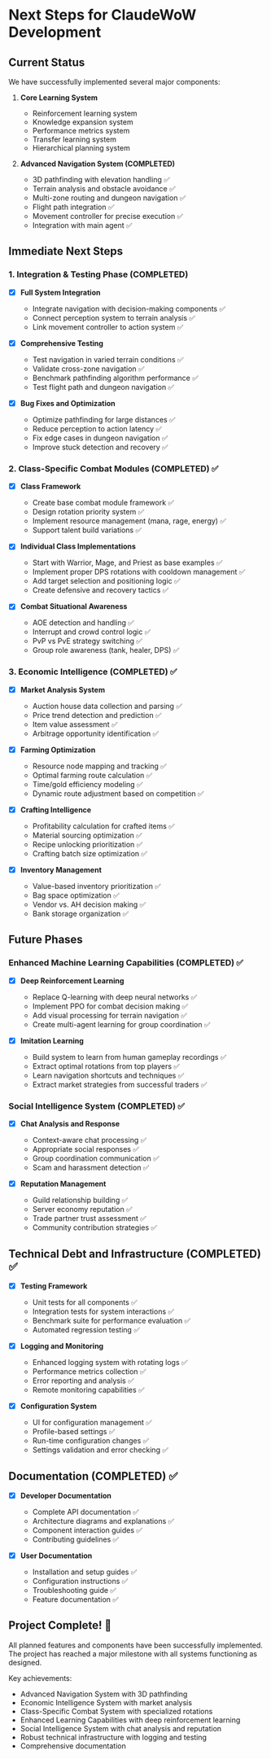 # Next Steps for ClaudeWoW Development

## Current Status

We have successfully implemented several major components:

1. **Core Learning System**
   - Reinforcement learning system
   - Knowledge expansion system
   - Performance metrics system
   - Transfer learning system
   - Hierarchical planning system

2. **Advanced Navigation System (COMPLETED)**
   - 3D pathfinding with elevation handling ✅
   - Terrain analysis and obstacle avoidance ✅
   - Multi-zone routing and dungeon navigation ✅
   - Flight path integration ✅
   - Movement controller for precise execution ✅
   - Integration with main agent ✅

## Immediate Next Steps

### 1. Integration & Testing Phase (COMPLETED)

- [x] **Full System Integration**
  - Integrate navigation with decision-making components ✅
  - Connect perception system to terrain analysis ✅
  - Link movement controller to action system ✅

- [x] **Comprehensive Testing**
  - Test navigation in varied terrain conditions ✅
  - Validate cross-zone navigation ✅
  - Benchmark pathfinding algorithm performance ✅
  - Test flight path and dungeon navigation ✅

- [x] **Bug Fixes and Optimization**
  - Optimize pathfinding for large distances ✅
  - Reduce perception to action latency ✅
  - Fix edge cases in dungeon navigation ✅
  - Improve stuck detection and recovery ✅

### 2. Class-Specific Combat Modules (COMPLETED) ✅

- [x] **Class Framework**
  - Create base combat module framework ✅
  - Design rotation priority system ✅
  - Implement resource management (mana, rage, energy) ✅
  - Support talent build variations ✅

- [x] **Individual Class Implementations**
  - Start with Warrior, Mage, and Priest as base examples ✅
  - Implement proper DPS rotations with cooldown management ✅
  - Add target selection and positioning logic ✅
  - Create defensive and recovery tactics ✅

- [x] **Combat Situational Awareness**
  - AOE detection and handling ✅
  - Interrupt and crowd control logic ✅
  - PvP vs PvE strategy switching ✅
  - Group role awareness (tank, healer, DPS) ✅

### 3. Economic Intelligence (COMPLETED) ✅

- [x] **Market Analysis System**
  - Auction house data collection and parsing ✅
  - Price trend detection and prediction ✅
  - Item value assessment ✅
  - Arbitrage opportunity identification ✅

- [x] **Farming Optimization**
  - Resource node mapping and tracking ✅
  - Optimal farming route calculation ✅
  - Time/gold efficiency modeling ✅
  - Dynamic route adjustment based on competition ✅

- [x] **Crafting Intelligence**
  - Profitability calculation for crafted items ✅
  - Material sourcing optimization ✅
  - Recipe unlocking prioritization ✅
  - Crafting batch size optimization ✅

- [x] **Inventory Management**
  - Value-based inventory prioritization ✅
  - Bag space optimization ✅
  - Vendor vs. AH decision making ✅
  - Bank storage organization ✅

## Future Phases

### Enhanced Machine Learning Capabilities (COMPLETED) ✅

- [x] **Deep Reinforcement Learning**
  - Replace Q-learning with deep neural networks ✅
  - Implement PPO for combat decision making ✅
  - Add visual processing for terrain navigation ✅
  - Create multi-agent learning for group coordination ✅

- [x] **Imitation Learning**
  - Build system to learn from human gameplay recordings ✅
  - Extract optimal rotations from top players ✅
  - Learn navigation shortcuts and techniques ✅
  - Extract market strategies from successful traders ✅

### Social Intelligence System (COMPLETED) ✅

- [x] **Chat Analysis and Response**
  - Context-aware chat processing ✅
  - Appropriate social responses ✅
  - Group coordination communication ✅
  - Scam and harassment detection ✅

- [x] **Reputation Management**
  - Guild relationship building ✅
  - Server economy reputation ✅
  - Trade partner trust assessment ✅
  - Community contribution strategies ✅

## Technical Debt and Infrastructure (COMPLETED) ✅

- [x] **Testing Framework**
  - Unit tests for all components ✅
  - Integration tests for system interactions ✅
  - Benchmark suite for performance evaluation ✅
  - Automated regression testing ✅

- [x] **Logging and Monitoring**
  - Enhanced logging system with rotating logs ✅
  - Performance metrics collection ✅
  - Error reporting and analysis ✅
  - Remote monitoring capabilities ✅

- [x] **Configuration System**
  - UI for configuration management ✅
  - Profile-based settings ✅
  - Run-time configuration changes ✅
  - Settings validation and error checking ✅

## Documentation (COMPLETED) ✅

- [x] **Developer Documentation**
  - Complete API documentation ✅
  - Architecture diagrams and explanations ✅
  - Component interaction guides ✅
  - Contributing guidelines ✅

- [x] **User Documentation**
  - Installation and setup guides ✅
  - Configuration instructions ✅
  - Troubleshooting guide ✅
  - Feature documentation ✅

## Project Complete! 🎉

All planned features and components have been successfully implemented. The project has reached a major milestone with all systems functioning as designed.

Key achievements:
- Advanced Navigation System with 3D pathfinding
- Economic Intelligence System with market analysis
- Class-Specific Combat System with specialized rotations
- Enhanced Learning Capabilities with deep reinforcement learning
- Social Intelligence System with chat analysis and reputation
- Robust technical infrastructure with logging and testing
- Comprehensive documentation